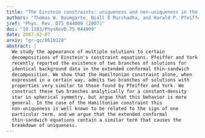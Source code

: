 ```yaml
---
title: "The Einstein constraints: uniqueness and non-uniqueness in the conformal thin sandwich approach"
authors: "Thomas W. Baumgarte, Niall Ó Murchadha, and Harald P. Pfeiffer"
jref: "Phys. Rev. D75 044009 (2007)"
doi: "10.1103/PhysRevD.75.044009"
date: 2007-02-07
arxiv: "gr-qc/0610120"
abstract: |
  We study the appearance of multiple solutions to certain
  decompositions of Einstein's constraint equations. Pfeiffer and York
  recently reported the existence of two branches of solutions for
  identical background data in the extended conformal thin-sandwich
  decomposition. We show that the Hamiltonian constraint alone, when
  expressed in a certain way, admits two branches of solutions with
  properties very similar to those found by Pfeiffer and York. We
  construct these two branches analytically for a constant-density
  star in spherical symmetry, but argue that this behavior is more
  general. In the case of the Hamiltonian constraint this
  non-uniqueness is well known to be related to the sign of one
  particular term, and we argue that the extended conformal
  thin-sandwich equations contain a similar term that causes the
  breakdown of uniqueness.
---
```

